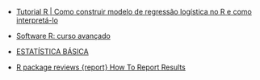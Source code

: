 - [Tutorial R | Como construir modelo de regressão logística no R e como interpretá-lo](https://www.youtube.com/watch?v=UkoXr20XWoc)

- [Software R: curso avançado](https://smolski.github.io/livroavancado/index.html)

- [ESTATÍSTICA BÁSICA](http://www.leg.ufpr.br/~paulojus/estbas/)

- [R package reviews {report} How To Report Results]()
